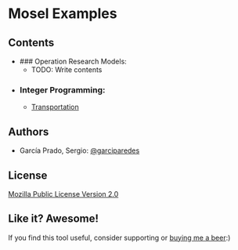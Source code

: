 # Mosel Examples

## Contents
  * ### Operation Research Models:
    * TODO: Write contents
  * ### Integer Programming:
    * [Transportation](transportation/)

## Authors
  - García Prado, Sergio: [@garciparedes](http://garciparedes.me)

## License
[Mozilla Public License Version 2.0](LICENSE)

## Like it? Awesome!
If you find this tool useful, consider supporting or [buying me a beer](https://www.paypal.me/garciparedes/2):)
